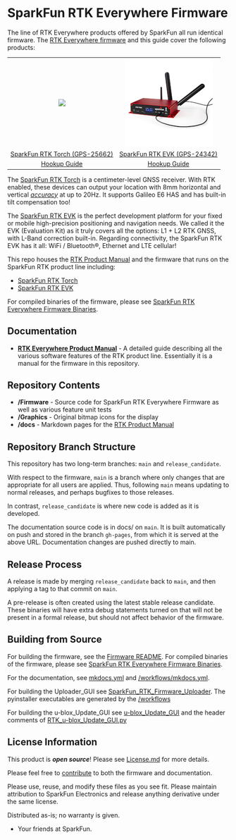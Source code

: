 SparkFun RTK Everywhere Firmware
===========================================================

The line of RTK Everywhere products offered by SparkFun all run identical firmware. The [RTK Everywhere firmware](https://github.com/sparkfun/SparkFun_RTK_Everywhere_Firmware) and this guide cover the following products:

<table class="table table-hover table-striped table-bordered">
  <tr align="center">
   <td><a href="https://www.sparkfun.com/products/25662"><img src="docs/img/SparkFun_RTK_Torch.png"></a></td>
   <td><a href="https://www.sparkfun.com/products/24342"><img src="docs/img/SparkFun_RTK_EVK.png"></a></td>
     </tr>
  <tr align="center">
    <td><a href="https://www.sparkfun.com/products/25662">SparkFun RTK Torch (GPS-25662)</a></td>
    <td><a href="https://www.sparkfun.com/products/24342">SparkFun RTK EVK (GPS-24342)</a></td>
  </tr>
  <tr align="center">
    <td><a href="https://docs.sparkfun.com/SparkFun_RTK_Torch/">Hookup Guide</a></td>
    <td><a href="https://docs.sparkfun.com/SparkFun_RTK_EVK/">Hookup Guide</a></td>
  </tr>
</table>

The [SparkFun RTK Torch](https://www.sparkfun.com/products/25662) is a centimeter-level GNSS receiver. With RTK enabled, these devices can output your location with 8mm horizontal and vertical [*accuracy*](https://docs.sparkfun.com/SparkFun_RTK_Everywhere_Firmware/accuracy_verification/) at up to 20Hz. It supports Galileo E6 HAS and has built-in tilt compensation too!

The [SparkFun RTK EVK](https://www.sparkfun.com/products/24342) is the perfect development platform for your fixed or mobile high-precision positioning and navigation needs. We called it the EVK (Evaluation Kit) as it truly covers all the options: L1 + L2 RTK GNSS, with L-Band correction built-in. Regarding connectivity, the SparkFun RTK EVK has it all: WiFi / Bluetooth®, Ethernet and LTE cellular!

This repo houses the [RTK Product Manual](https://docs.sparkfun.com/SparkFun_RTK_Everywhere_Firmware) and the firmware that runs on the SparkFun RTK product line including:

* [SparkFun RTK Torch](https://www.sparkfun.com/products/25662)
* [SparkFun RTK EVK](https://www.sparkfun.com/products/24342)

For compiled binaries of the firmware, please see [SparkFun RTK Everywhere Firmware Binaries](https://github.com/sparkfun/SparkFun_RTK_Everywhere_Firmware_Binaries).

Documentation
--------------

* **[RTK Everywhere Product Manual](https://docs.sparkfun.com/SparkFun_RTK_Everywhere_Firmware/)** - A detailed guide describing all the various software features of the RTK product line. Essentially it is a manual for the firmware in this repository.

Repository Contents
-------------------

* **/Firmware** - Source code for SparkFun RTK Everywhere Firmware as well as various feature unit tests
* **/Graphics** - Original bitmap icons for the display
* **/docs** - Markdown pages for the [RTK Product Manual](https://docs.sparkfun.com/SparkFun_RTK_Everywhere_Firmware/)

Repository Branch Structure
---------------------------

This repository has two long-term branches: `main` and `release_candidate`.

With respect to the firmware, `main` is a branch where only changes that are appropriate for all users are applied. Thus, following `main` means updating to normal releases, and perhaps bugfixes to those releases.

In contrast, `release_candidate` is where new code is added as it is developed.

The documentation source code is in docs/ on `main`.  It is built automatically on push and stored in the branch `gh-pages`, from which it is served at the above URL. Documentation changes are pushed directly to main.

Release Process
---------------

A release is made by merging `release_candidate` back to `main`, and then applying a tag to that commit on `main`.

A pre-release is often created using the latest stable release candidate. These binaries will have extra debug statements turned on that will not be present in a formal release, but should not affect behavior of the firmware.

Building from Source
--------------------

For building the firmware, see the [Firmware README](Firmware/readme.md). For compiled binaries of the firmware, please see [SparkFun RTK Everywhere Firmware Binaries](https://github.com/sparkfun/SparkFun_RTK_Everywhere_Firmware_Binaries).

For the documentation, see [mkdocs.yml](https://github.com/sparkfun/SparkFun_RTK_Everywhere_Firmware/blob/main/mkdocs.yml) and [/workflows/mkdocs.yml](https://github.com/sparkfun/SparkFun_RTK_Everywhere_Firmware/blob/main/.github/workflows/mkdocs.yml).

For building the Uploader_GUI see [SparkFun_RTK_Firmware_Uploader](https://github.com/sparkfun/SparkFun_RTK_Firmware_Uploader). The pyinstaller executables are generated by the [/workflows](https://github.com/sparkfun/SparkFun_RTK_Firmware_Uploader/tree/main/.github/workflows)

For building the u-blox_Update_GUI see [u-blox_Update_GUI](https://github.com/sparkfun/SparkFun_RTK_Everywhere_Firmware_Binaries/tree/main/u-blox_Update_GUI) and the header comments of [RTK_u-blox_Update_GUI.py](https://github.com/sparkfun/SparkFun_RTK_Everywhere_Firmware/blob/main/u-blox_Update_GUI/RTK_u-blox_Update_GUI.py)

License Information
-------------------

This product is _**open source**_! Please see [License.md](./License.md) for more details.

Please feel free to [contribute](https://docs.sparkfun.com/SparkFun_RTK_Everywhere_Firmware/contribute/) to both the firmware and documentation.

Please use, reuse, and modify these files as you see fit. Please maintain attribution to SparkFun Electronics and release anything derivative under the same license.

Distributed as-is; no warranty is given.

- Your friends at SparkFun.
